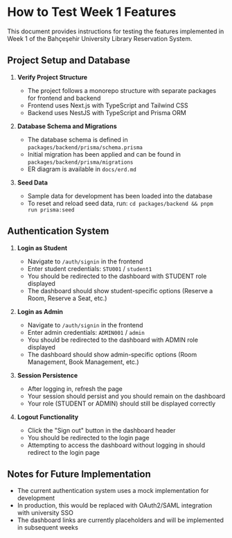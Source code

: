 # How to Test Week 1 Features

This document provides instructions for testing the features implemented in Week 1 of the Bahçeşehir University Library Reservation System.

## Project Setup and Database

1. **Verify Project Structure**
   - The project follows a monorepo structure with separate packages for frontend and backend
   - Frontend uses Next.js with TypeScript and Tailwind CSS
   - Backend uses NestJS with TypeScript and Prisma ORM

2. **Database Schema and Migrations**
   - The database schema is defined in `packages/backend/prisma/schema.prisma`
   - Initial migration has been applied and can be found in `packages/backend/prisma/migrations`
   - ER diagram is available in `docs/erd.md`

3. **Seed Data**
   - Sample data for development has been loaded into the database
   - To reset and reload seed data, run: `cd packages/backend && pnpm run prisma:seed`

## Authentication System

1. **Login as Student**
   - Navigate to `/auth/signin` in the frontend
   - Enter student credentials: `STU001` / `student1`
   - You should be redirected to the dashboard with STUDENT role displayed
   - The dashboard should show student-specific options (Reserve a Room, Reserve a Seat, etc.)

2. **Login as Admin**
   - Navigate to `/auth/signin` in the frontend
   - Enter admin credentials: `ADMIN001` / `admin`
   - You should be redirected to the dashboard with ADMIN role displayed
   - The dashboard should show admin-specific options (Room Management, Book Management, etc.)

3. **Session Persistence**
   - After logging in, refresh the page
   - Your session should persist and you should remain on the dashboard
   - Your role (STUDENT or ADMIN) should still be displayed correctly

4. **Logout Functionality**
   - Click the "Sign out" button in the dashboard header
   - You should be redirected to the login page
   - Attempting to access the dashboard without logging in should redirect to the login page

## Notes for Future Implementation

- The current authentication system uses a mock implementation for development
- In production, this would be replaced with OAuth2/SAML integration with university SSO
- The dashboard links are currently placeholders and will be implemented in subsequent weeks
